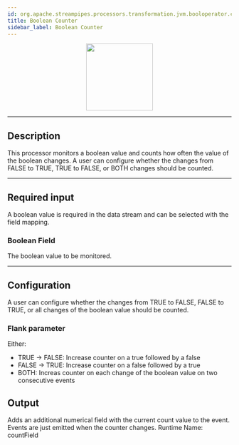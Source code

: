 ```yaml
---
id: org.apache.streampipes.processors.transformation.jvm.booloperator.counter
title: Boolean Counter
sidebar_label: Boolean Counter
---
```


<!--
  ~ Licensed to the Apache Software Foundation (ASF) under one or more
  ~ contributor license agreements.  See the NOTICE file distributed with
  ~ this work for additional information regarding copyright ownership.
  ~ The ASF licenses this file to You under the Apache License, Version 2.0
  ~ (the "License"); you may not use this file except in compliance with
  ~ the License.  You may obtain a copy of the License at
  ~
  ~    http://www.apache.org/licenses/LICENSE-2.0
  ~
  ~ Unless required by applicable law or agreed to in writing, software
  ~ distributed under the License is distributed on an "AS IS" BASIS,
  ~ WITHOUT WARRANTIES OR CONDITIONS OF ANY KIND, either express or implied.
  ~ See the License for the specific language governing permissions and
  ~ limitations under the License.
  ~
  -->



<p align="center"> 
    <img src="/docs/img/pipeline-elements/org.apache.streampipes.processors.transformation.jvm.booloperator.counter/icon.png" width="150px;" class="pe-image-documentation"/>
</p>

***

## Description

This processor monitors a boolean value and counts how often the value of the boolean changes. 
A user can configure whether the changes from FALSE to TRUE, TRUE to FALSE, or BOTH changes should be counted.

***

## Required input

A boolean value is required in the data stream and can be selected with the field mapping.

### Boolean Field

The boolean value to be monitored.

***

## Configuration

A user can configure whether the changes from TRUE to FALSE, FALSE to TRUE, or all changes of the boolean value should be counted.

### Flank parameter

Either:
* TRUE -> FALSE: Increase counter on a true followed by a false 
* FALSE -> TRUE: Increase counter on a false followed by a true
* BOTH: Increas counter on each change of the boolean value on two consecutive events

## Output

Adds an additional numerical field with the current count value to the event. Events are just emitted when the counter changes.
Runtime Name: countField